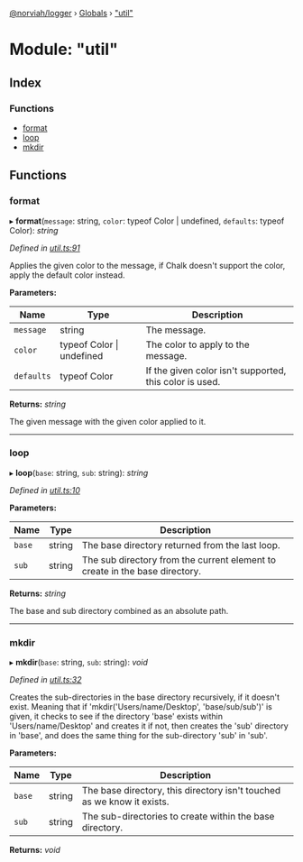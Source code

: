 [@norviah/logger](../README.md) › [Globals](../globals.md) › ["util"](_util_.md)

# Module: "util"

## Index

### Functions

* [format](_util_.md#format)
* [loop](_util_.md#loop)
* [mkdir](_util_.md#mkdir)

## Functions

###  format

▸ **format**(`message`: string, `color`: typeof Color | undefined, `defaults`: typeof Color): *string*

*Defined in [util.ts:91](https://github.com/norviah/logger/blob/0522667/src/util.ts#L91)*

Applies the given color to the message, if Chalk doesn't
support the color, apply the default color instead.

**Parameters:**

Name | Type | Description |
------ | ------ | ------ |
`message` | string | The message. |
`color` | typeof Color &#124; undefined | The color to apply to the message. |
`defaults` | typeof Color | If the given color isn't supported, this color is used. |

**Returns:** *string*

The given message with the given color applied to it.

___

###  loop

▸ **loop**(`base`: string, `sub`: string): *string*

*Defined in [util.ts:10](https://github.com/norviah/logger/blob/0522667/src/util.ts#L10)*

**Parameters:**

Name | Type | Description |
------ | ------ | ------ |
`base` | string | The base directory returned from the last loop. |
`sub` | string | The sub directory from the current element to create in the base directory. |

**Returns:** *string*

The base and sub directory combined as an absolute path.

___

###  mkdir

▸ **mkdir**(`base`: string, `sub`: string): *void*

*Defined in [util.ts:32](https://github.com/norviah/logger/blob/0522667/src/util.ts#L32)*

Creates the sub-directories in the base directory recursively,
if it doesn't exist. Meaning that if 'mkdir('Users/name/Desktop', 'base/sub/sub')'
is given, it checks to see if the directory 'base' exists within 'Users/name/Desktop'
and creates it if not, then creates the 'sub' directory in 'base', and
does the same thing for the sub-directory 'sub' in 'sub'.

**Parameters:**

Name | Type | Description |
------ | ------ | ------ |
`base` | string | The base directory, this directory isn't touched as we know it exists. |
`sub` | string | The sub-directories to create within the base directory.  |

**Returns:** *void*
